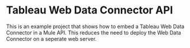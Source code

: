 # Tableau Web Data Connector API
 This is an example project that shows how to embed a Tableau Web Data Connector in a Mule API. This reduces the need to deploy the Web Data Connector on a seperate web server.

